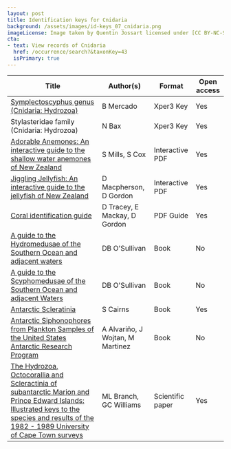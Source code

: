 ```yaml
---
layout: post
title: Identification keys for Cnidaria
background: /assets/images/id-keys_07_cnidaria.png
imageLicense: Image taken by Quentin Jossart licensed under [CC BY-NC-SA 4.0](https://creativecommons.org/licenses/by-nc-sa/4.0/).
cta:
- text: View records of Cnidaria
  href: /occurrence/search?&taxonKey=43
  isPrimary: true
---
```


Title | Author(s) | Format | Open access | 
-- | -- | -- | -- |
[Symplectoscyphus genus (Cnidaria: Hydrozoa)](http://xper3.fr/xper3GeneratedFiles/publish/identification/1849050560860407657/mkey.html) | B Mercado | Xper3 Key | Yes | 
Stylasteridae family (Cnidaria: Hydrozoa) | N Bax | Xper3 Key | Yes | Link to be added
[Adorable Anemones: An interactive guide to the shallow water anemones of New Zealand](https://niwa.co.nz/sites/niwa.co.nz/files/Adorable_Anemones_v1.0_2019_NIWA.pdf) | S Mills, S Cox | Interactive PDF | Yes | 
[Jiggling Jellyfish: An interactive guide to the jellyfish of New Zealand](https://niwa.co.nz/static/web/MarineIdentificationGuidesandFactSheets/JigglingJellyfishApr2019-Ver1-NIWA.pdf) | D Macpherson, D Gordon | Interactive PDF | Yes | 
[Coral identification guide](https://www.doc.govt.nz/our-work/conservation-services-programme/csp-resources-for-fishers/coral-identification-guide/) | D Tracey, E Mackay, D Gordon | PDF Guide | Yes | 
[A guide to the Hydromedusae of the Southern Ocean and adjacent waters](https://www.worldcat.org/title/guide-to-the-hydromedusae-of-the-southern-ocean-and-adjacent-waters/oclc/27508322&referer=brief_results) | DB O'Sullivan | Book | No | 
[A guide to the Scyphomedusae of the Southern Ocean and adjacent Waters](https://www.worldcat.org/title/guide-to-the-scyphomedusae-of-the-southern-ocean-and-adjacent-waters/oclc/248170969&referer=brief_results) | DB O'Sullivan | Book | No | 
[Antarctic Scleratinia](https://repository.si.edu/handle/10088/7539) | S Cairns | Book | Yes | 
[Antarctic Siphonophores from Plankton Samples of the United States Antarctic Research Program](https://agupubs.onlinelibrary.wiley.com/doi/book/10.1029/AR049) | A Alvariño, J Wojtan, M Martinez | Book | No | 
[The  Hydrozoa, Octocorallia and Scleractinia of subantarctic Marion and  Prince Edward Islands: Illustrated keys to the species and results of  the 1982 - 1989 University of Cape Town surveys](https://nextcloud.bebif.be/s/efMK4aLZsHBM6qq) | ML Branch, GC Williams | Scientific paper | Yes | 


